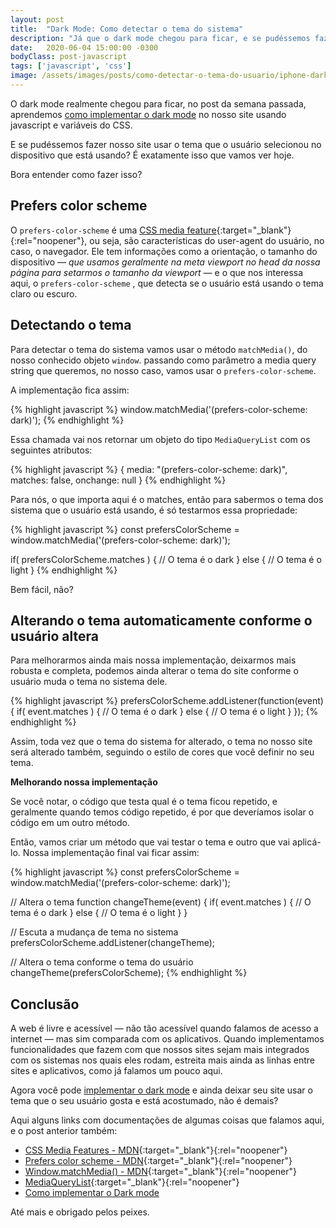 ```yaml
---
layout: post
title:  "Dark Mode: Como detectar o tema do sistema"
description: "Já que o dark mode chegou para ficar, e se pudéssemos fazer nosso site usar o tema que o usuário selecionou no dispositivo que está usando? É exatamente isso que vamos ver hoje."
date:   2020-06-04 15:00:00 -0300
bodyClass: post-javascript
tags: ['javascript', 'css']
image: /assets/images/posts/como-detectar-o-tema-do-usuario/iphone-dark-mode.jpg
---
```


O dark mode realmente chegou para ficar, no post da semana passada, aprendemos [como implementar o dark mode](https://evertonstrack.com.br/blog/como-implementar-dark-mode/) no nosso site usando javascript e variáveis do CSS.

E se pudéssemos fazer nosso site usar o tema que o usuário selecionou no dispositivo que está usando? É exatamente isso que vamos ver hoje.

Bora entender como fazer isso?

## Prefers color scheme

O `prefers-color-scheme` é uma [CSS media feature](https://developer.mozilla.org/en-US/docs/Web/CSS/Media_Queries/Using_media_queries#Media_features){:target="_blank"}{:rel="noopener"}, ou seja, são características do user-agent do usuário, no caso, o navegador. Ele tem informações como a orientação, o tamanho do dispositivo — *que usamos geralmente na meta viewport no head da nossa página para setarmos o tamanho da viewport —*  e o que nos interessa aqui, o `prefers-color-scheme` , que detecta se o usuário está usando o tema claro ou escuro.

## Detectando o tema

Para detectar o tema do sistema vamos usar o método `matchMedia()`, do nosso conhecido objeto `window`.  passando como parâmetro a media query string que queremos, no nosso caso, vamos usar o `prefers-color-scheme`.

A implementação fica assim:

{% highlight javascript %}
window.matchMedia('(prefers-color-scheme: dark)');
{% endhighlight %}

Essa chamada vai nos retornar um objeto do tipo `MediaQueryList` com os seguintes atributos:

{% highlight javascript %}
{
  media: "(prefers-color-scheme: dark)",
  matches: false,
  onchange: null
}
{% endhighlight %}

Para nós, o que importa aqui é o matches, então para sabermos o tema dos sistema que o usuário está usando, é só testarmos essa propriedade:

{% highlight javascript %}
const prefersColorScheme = window.matchMedia('(prefers-color-scheme: dark)');

if( prefersColorScheme.matches ) {
  // O tema é o dark
} else {
  // O tema é o light
}
{% endhighlight %}

Bem fácil, não?

## Alterando o tema automaticamente conforme o usuário altera

Para melhorarmos ainda mais nossa implementação, deixarmos mais robusta e completa, podemos ainda alterar o tema do site conforme o usuário muda o tema no sistema dele.

{% highlight javascript %}
prefersColorScheme.addListener(function(event) {
  if( event.matches ) {
    // O tema é o dark
  } else {
    // O tema é o light
  }
});
{% endhighlight %}

Assim, toda vez que o tema do sistema for alterado, o tema no nosso site será alterado também, seguindo o estilo de cores que você definir no seu tema.

**Melhorando nossa implementação**

Se você notar, o código que testa qual é o tema ficou repetido, e geralmente quando temos código repetido, é por que deveríamos isolar o código em um outro método.

Então, vamos criar um método que vai testar o tema e outro que vai aplicá-lo. Nossa implementação final vai ficar assim:

{% highlight javascript %}
const prefersColorScheme = window.matchMedia('(prefers-color-scheme: dark)');

// Altera o tema
function changeTheme(event) {
  if( event.matches ) {
    // O tema é o dark
  } else {
    // O tema é o light
  }
}

// Escuta a mudança de tema no sistema
prefersColorScheme.addListener(changeTheme);

// Altera o tema conforme o tema do usuário
changeTheme(prefersColorScheme);
{% endhighlight %}

## Conclusão

A web é livre e acessível — não tão acessível quando falamos de acesso a internet — mas sim comparada com os aplicativos. Quando implementamos funcionalidades que fazem com que nossos sites sejam mais integrados com os sistemas nos quais eles rodam, estreita mais ainda as linhas entre sites e aplicativos, como já falamos um pouco aqui.

Agora você pode [implementar o dark mode](https://evertonstrack.com.br/blog/como-implementar-dark-mode/) e ainda deixar seu site usar o tema que o seu usuário gosta e está acostumado, não é demais?

Aqui alguns links com documentações de algumas coisas que falamos aqui, e o post anterior também:

- [CSS Media Features - MDN](https://developer.mozilla.org/en-US/docs/Web/CSS/Media_Queries/Using_media_queries#Media_features){:target="_blank"}{:rel="noopener"}
- [Prefers color scheme - MDN](https://developer.mozilla.org/pt-BR/docs/Web/CSS/@media/prefers-color-scheme){:target="_blank"}{:rel="noopener"}
- [Window.matchMedia() - MDN](https://developer.mozilla.org/en-US/docs/Web/API/Window/matchMedia){:target="_blank"}{:rel="noopener"}
- [MediaQueryList](https://developer.mozilla.org/en-US/docs/Web/API/MediaQueryList){:target="_blank"}{:rel="noopener"}
- [Como implementar o Dark mode](https://evertonstrack.com.br/blog/como-implementar-dark-mode/)

Até mais e obrigado pelos peixes.
